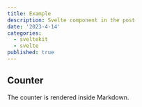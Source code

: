 ```yaml
---
title: Example
description: Svelte component in the post
date: '2023-4-14'
categories:
  - sveltekit
  - svelte
published: true
---
```


<script>
  import Counter from './counter.svelte'
</script>

## Counter

The counter is rendered inside Markdown.

<Counter />
